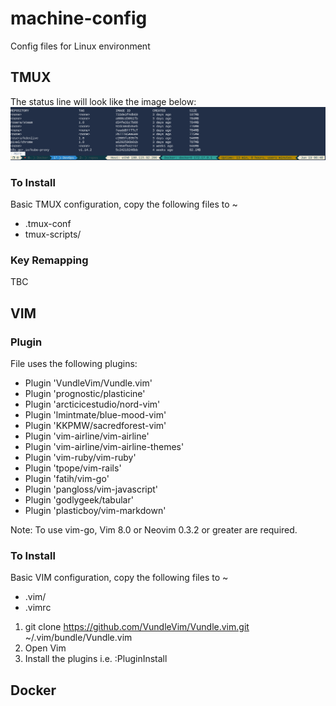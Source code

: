 # machine-config
Config files for Linux environment


## TMUX

The status line will look like the image below:
![tmux statusline](images/tmux-statusbar.png)


### To Install

Basic TMUX configuration, copy the following files to ~

* .tmux-conf
* tmux-scripts/

### Key Remapping
TBC


## VIM

### Plugin

File uses the following plugins:

* Plugin 'VundleVim/Vundle.vim'
* Plugin 'prognostic/plasticine'
* Plugin 'arcticicestudio/nord-vim'
* Plugin 'lmintmate/blue-mood-vim'
* Plugin 'KKPMW/sacredforest-vim'
* Plugin 'vim-airline/vim-airline'
* Plugin 'vim-airline/vim-airline-themes'
* Plugin 'vim-ruby/vim-ruby'
* Plugin 'tpope/vim-rails'
* Plugin 'fatih/vim-go'
* Plugin 'pangloss/vim-javascript'
* Plugin 'godlygeek/tabular'
* Plugin 'plasticboy/vim-markdown'

Note: To use vim-go, Vim 8.0 or Neovim 0.3.2 or greater are required.

### To Install

Basic VIM configuration, copy the following files to ~

* .vim/
* .vimrc

1. git clone https://github.com/VundleVim/Vundle.vim.git ~/.vim/bundle/Vundle.vim
2. Open Vim
3. Install the plugins i.e. :PluginInstall


## Docker


